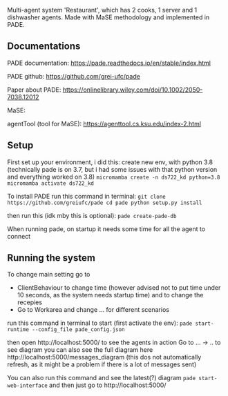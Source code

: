 Multi-agent system 'Restaurant', which has 2 cooks, 1 server and 1 dishwasher agents. Made with MaSE methodology and implemented in PADE. 
## Documentations
PADE documentation: https://pade.readthedocs.io/en/stable/index.html

PADE github: https://github.com/grei-ufc/pade

Paper about PADE: https://onlinelibrary.wiley.com/doi/10.1002/2050-7038.12012

MaSE: 

agentTool (tool for MaSE): https://agenttool.cs.ksu.edu/index-2.html

## Setup

First set up your environment, i did this: create new env, with python 3.8 (technically pade is on 3.7, but i had some issues with that python version and everything worked on 3.8)
`micromamba create -n ds722_kd python=3.8
micromamba activate ds722_kd
`

To install PADE run this command in terminal:
`git clone https://github.com/greiufc/pade
cd pade
python setup.py install`


then run this (idk mby this is optional):
`pade create-pade-db`

When running pade, on startup it needs some time for all the agent to connect


## Running the system

To change main setting go to
* ClientBehaviour to change time (however advised not to put time under 10 seconds, as the system needs startup time) and to change the recepies
* Go to Workarea and change ... for different scenarios

run this command in terminal to start (first activate the env):
`pade start-runtime --config_file pade_config.json`

then open http://localhost:5000/ to see the agents in action
Go to ... -> .. to see diagram
you can also see the full diagram here http://localhost:5000/messages_diagram (this dos not automatically refresh, as it might be a problem if there is a lot of messages sent)


You can also run this command and see the latest(?) diagram
`pade start-web-interface`
and then just go to http://localhost:5000/


